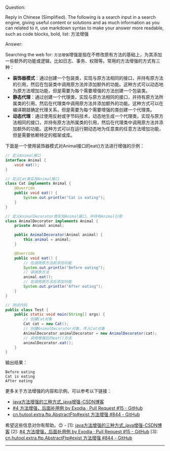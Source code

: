 Question:

Reply in Chinese (Simplified).
The following is a search input in a search engine, giving useful content or solutions and as much information as you can related to it, use markdown syntax to make your answer more readable, such as code blocks, bold, list:
方法增强

Answer:

Searching the web for: `方法增强`增强是指在不修改原有方法的基础上，为其添加一些额外的功能或逻辑，比如日志、事务、权限等。常用的方法增强的方式有三种：

- **装饰器模式**：通过创建一个包装类，实现与原方法相同的接口，并持有原方法的引用，然后在包装类中调用原方法并添加额外的功能。这种方式可以动态地为原方法增加功能，但是需要为每个需要增强的方法创建一个包装类。
- **静态代理**：通过创建一个代理类，实现与原方法相同的接口，并持有原方法所属类的引用，然后在代理类中调用原方法并添加额外的功能。这种方式可以在编译期就确定代理关系，但是需要为每个需要增强的类创建一个代理类。
- **动态代理**：通过使用反射或字节码技术，动态地生成一个代理类，实现与原方法相同的接口，并持有原方法所属类的引用，然后在代理类中调用原方法并添加额外的功能。这种方式可以在运行期动态地为任意类的任意方法增加功能，但是需要依赖特定的框架或库。

下面是一个使用装饰器模式对Animal接口的eat()方法进行增强的示例：

```java
// 定义Animal接口
interface Animal {
    void eat();
}

// 定义Cat类实现Animal接口
class Cat implements Animal {
    @Override
    public void eat() {
        System.out.println("Cat is eating");
    }
}

// 定义AnimalDecorator类实现Animal接口，并持有Animal引用
class AnimalDecorator implements Animal {
    private Animal animal;

    public AnimalDecorator(Animal animal) {
        this.animal = animal;
    }

    @Override
    public void eat() {
        // 在调用原方法前添加功能
        System.out.println("Before eating");
        // 调用原方法
        animal.eat();
        // 在调用原方法后添加功能
        System.out.println("After eating");
    }
}

// 测试代码
public class Test {
    public static void main(String[] args) {
        // 创建Cat对象
        Cat cat = new Cat();
        // 创建AnimalDecorator对象，传入Cat对象
        AnimalDecorator animalDecorator = new AnimalDecorator(cat);
        // 调用增强后的eat()方法
        animalDecorator.eat();
    }
}
```

输出结果：

```
Before eating
Cat is eating
After eating
```

更多关于方法增强的内容和示例，可以参考以下链接：

- [java方法增强的三种方式_java增强-CSDN博客](https://blog.csdn.net/qq_38634814/article/details/81712432)
- [#4 方法增强，后面补用例 by Exodia · Pull Request #15 - GitHub](https://github.com/ecomfe/promise/issues/15)
- [cn.hutool.extra.ftp.AbstractFtp#exist 方法增强 #844 - GitHub](https://github.com/dromara/hutool/issues/844)

希望这些信息对你有帮助。😊
\-
\[1]: [java方法增强的三种方式_java增强-CSDN博客](https://blog.csdn.net/qq_38634814/article/details/81712432)
\[2]: [#4 方法增强，后面补用例 by Exodia · Pull Request #15 - GitHub](https://github.com/ecomfe/promise/issues/15)
\[3]: [cn.hutool.extra.ftp.AbstractFtp#exist 方法增强 #844 - GitHub](https://github.com/dromara/hutool/issues/844)

<hr/>

